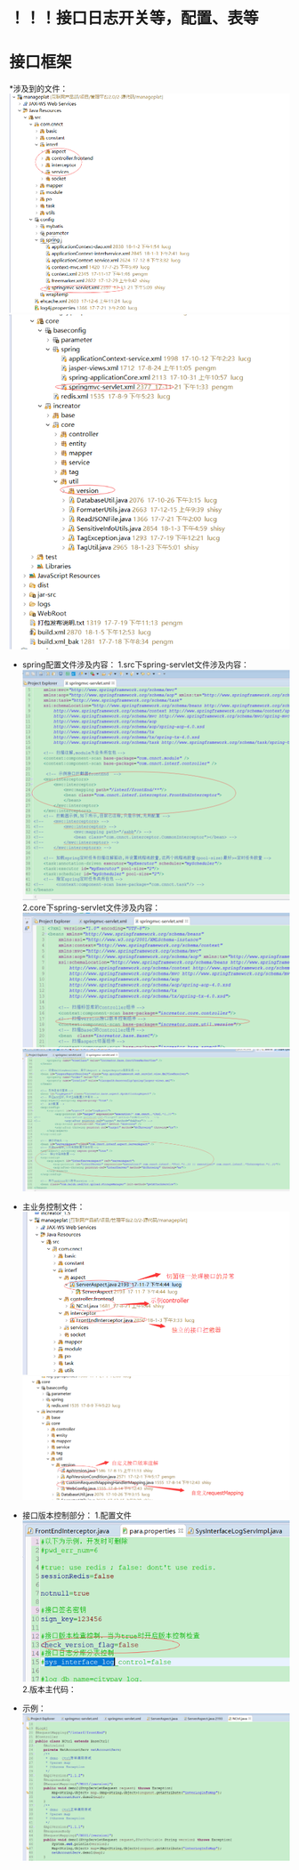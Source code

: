 # ！！！接口日志开关等，配置、表等

# 接口框架

\*涉及到的文件：  
![](/assets/frontDoc_interface1.png)  
![](/assets/frontDoc_interface2.png)

* spring配置文件涉及内容：
  1.src下spring-servlet文件涉及内容：
  ![](/assets/frontDoc_interface3.png)
  2.core下spring-servlet文件涉及内容：
  ![](/assets/frontDoc_interface5.png)
  ![](/assets/frontDoc_interface4.png)
* 主业务控制文件：
  ![](/assets/frontDoc_interface6.png)
  ![](/assets/frontDoc_interface7.png)
* 接口版本控制部分：
  1.配置文件
  ![](/assets/interface_version1.png)
  2.版本主代码：
  
* 示例：
  ![](/assets/frontDoc_interface8.png)



